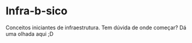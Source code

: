 # Infra-b-sico
Conceitos iniciantes de infraestrutura. Tem dúvida de onde começar? Dá uma olhada aqui ;D
